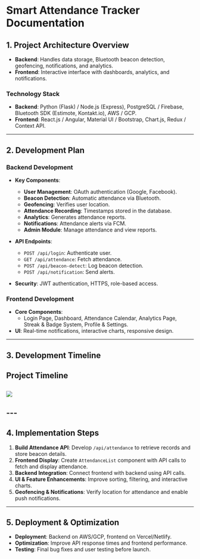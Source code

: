 # **Smart Attendance Tracker Documentation**

## **1\. Project Architecture Overview**

* **Backend**: Handles data storage, Bluetooth beacon detection, geofencing, notifications, and analytics.  
* **Frontend**: Interactive interface with dashboards, analytics, and notifications.

### **Technology Stack**

* **Backend**: Python (Flask) / Node.js (Express), PostgreSQL / Firebase, Bluetooth SDK (Estimote, Kontakt.io), AWS / GCP.  
* **Frontend**: React.js / Angular, Material UI / Bootstrap, Chart.js, Redux / Context API.

---

## **2\. Development Plan**

### **Backend Development**

* **Key Components**:

  * **User Management**: OAuth authentication (Google, Facebook).  
  * **Beacon Detection**: Automatic attendance via Bluetooth.  
  * **Geofencing**: Verifies user location.  
  * **Attendance Recording**: Timestamps stored in the database.  
  * **Analytics**: Generates attendance reports.  
  * **Notifications**: Attendance alerts via FCM.  
  * **Admin Module**: Manage attendance and view reports.  
* **API Endpoints**:

  * `POST /api/login`: Authenticate user.  
  * `GET /api/attendance`: Fetch attendance.  
  * `POST /api/beacon-detect`: Log beacon detection.  
  * `POST /api/notification`: Send alerts.  
* **Security**: JWT authentication, HTTPS, role-based access.

### **Frontend Development**

* **Core Components**:  
  * Login Page, Dashboard, Attendance Calendar, Analytics Page, Streak & Badge System, Profile & Settings.  
* **UI**: Real-time notifications, interactive charts, responsive design.

---

## **3\. Development Timeline**

## Project Timeline
## **![][image1]**

## ---

## **4\. Implementation Steps**

1. **Build Attendance API**: Develop `/api/attendance` to retrieve records and store beacon details.  
2. **Frontend Display**: Create `AttendanceList` component with API calls to fetch and display attendance.  
3. **Backend Integration**: Connect frontend with backend using API calls.  
4. **UI & Feature Enhancements**: Improve sorting, filtering, and interactive charts.  
5. **Geofencing & Notifications**: Verify location for attendance and enable push notifications.

---

## **5\. Deployment & Optimization**

* **Deployment**: Backend on AWS/GCP, frontend on Vercel/Netlify.  
* **Optimization**: Improve API response times and frontend performance.  
* **Testing**: Final bug fixes and user testing before launch.

[image1]: https://storage.googleapis.com/gdg-fisk-assets/images/7faca2a38b3f44a9970c099bdf6df0b5.png
